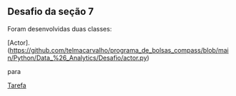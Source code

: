 ## Desafio da seção 7

Foram desenvolvidas duas classes:

[Actor].(https://github.com/telmacarvalho/programa_de_bolsas_compass/blob/main/Python/Data_%26_Analytics/Desafio/actor.py)

para

[Tarefa](https://github.com/telmacarvalho/programa_de_bolsas_compass/blob/main/Python/Data_%26_Analytics/Ex1.py)